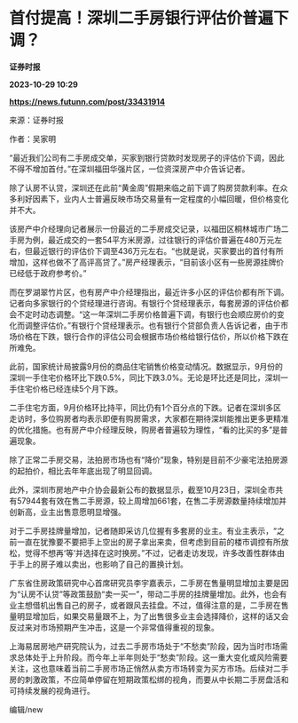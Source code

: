 # 首付提高！深圳二手房银行评估价普遍下调？
**证券时报**

**2023-10-29 10:29**

**https://news.futunn.com/post/33431914**

来源：证券时报

作者：吴家明

“最近我们公司有二手房成交单，买家到银行贷款时发现房子的评估价下调，因此不得不增加首付。”在深圳福田华强片区，一位资深房产中介告诉记者。

除了认房不认贷，深圳还在此前“黄金周”假期来临之前下调了购房贷款利率。在众多利好因素下，业内人士普遍反映市场交易量有一定程度的小幅回暖，但价格变化并不大。

该房产中介经理向记者展示一份最近的二手房成交记录，以福田区桐林城市广场二手房为例，最近成交的一套54平方米房源，过往银行的评估价普遍在480万元左右，但最近银行的评估价下调至436万元左右。“也就是说，买家要出的首付有所增加，这样也做不了高评高贷了。”房产经理表示，“目前该小区有一些房源挂牌价已经低于政府参考价。”

而在罗湖翠竹片区，也有房产中介经理指出，最近许多小区的评估价都有所下调。记者向多家银行的个贷经理进行咨询。有银行个贷经理表示，每套房源的评估价都会不定时动态调整。“这一年深圳二手房价格普遍下调，有银行也会顺应房价的变化而调整评估价。”有银行个贷经理表示。也有银行个贷部负责人告诉记者，由于市场价格在下跌，银行合作的评估公司会根据市场价格给银行估价，所以价格下跌在所难免。

此前，国家统计局披露9月份的商品住宅销售价格变动情况。数据显示，9月份的深圳一手住宅价格环比下跌0.5%，同比下跌3.0%。无论是环比还是同比，深圳一手住宅价格已经连续5个月下跌。

二手住宅方面，9月价格环比持平，同比仍有1个百分点的下跌。记者在深圳多区走访时，多位购房者均表示即便有购房需求，大家都在期待深圳能推出更多更精准的优化措施。也有房产中介经理反映，购房者普遍较为理性，“看的比买的多”是普遍现象。

除了正常二手房交易，法拍房市场也有“降价”现象，特别是目前不少豪宅法拍房源的起拍价，相比去年年底出现了明显回调。

此外，深圳市房地产中介协会最新公布的数据显示，截至10月23日，深圳全市共有57944套有效在售二手房源，较上周增加661套，在售二手房源数量持续增加并创新高，业主出售意愿明显增强。

对于二手房挂牌量增加，记者随即采访几位握有多套房的业主。有业主表示，“之前一直在犹豫要不要把手上空出的房子拿出来卖，但考虑到目前的楼市调控有所放松，觉得不想再‘等’并选择在这时换房。”不过，记者走访发现，许多改善性群体由于手上的房子难以卖出，也影响了自己的置换计划。

广东省住房政策研究中心首席研究员李宇嘉表示，二手房在售量明显增加主要是因为“认房不认贷”等政策鼓励“卖一买一”，带动二手房的挂牌量增加。此外，也会有业主想借机出售自己的房子，或者跟风去挂盘。不过，值得注意的是，二手房在售量明显增加后，如果交易量跟不上，为了出售很多业主会选择降价，这样的话又会反过来对市场预期产生冲击，这是一个非常值得重视的现象。

上海易居房地产研究院认为，过去二手房市场处于“不愁卖”阶段，因为当时市场需求总体处于上升阶段。而今年上半年则处于“愁卖”阶段。这一重大变化或风险需要关注，这也意味着当前二手房市场正悄然从卖方市场转变为买方市场。后续对二手房的刺激政策，不应简单停留在短期政策松绑的视角，而要从中长期二手房盘活和可持续发展的视角进行。

编辑/new